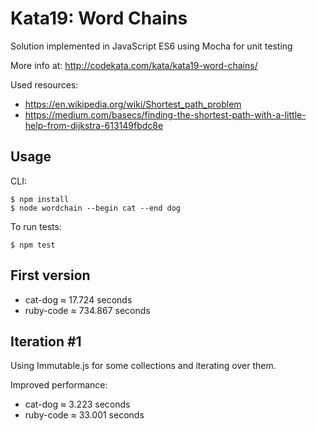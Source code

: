 Kata19: Word Chains
==
Solution implemented in JavaScript ES6 using Mocha for unit testing

More info at: http://codekata.com/kata/kata19-word-chains/

Used resources:
* https://en.wikipedia.org/wiki/Shortest_path_problem
* https://medium.com/basecs/finding-the-shortest-path-with-a-little-help-from-dijkstra-613149fbdc8e

Usage
--

CLI:

    $ npm install
    $ node wordchain --begin cat --end dog

To run tests:

    $ npm test

First version
--
* cat-dog ≈ 17.724 seconds
* ruby-code ≈ 734.867 seconds

Iteration #1
--
Using Immutable.js for some collections and iterating over them.

Improved performance:

* cat-dog ≈ 3.223 seconds
* ruby-code ≈ 33.001 seconds
